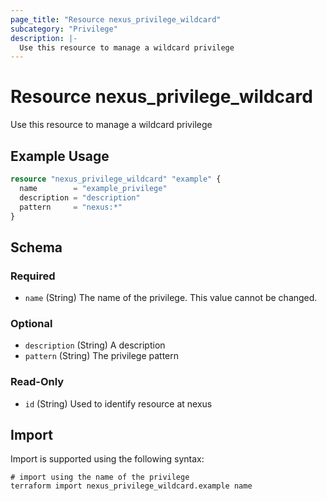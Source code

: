 ```yaml
---
page_title: "Resource nexus_privilege_wildcard"
subcategory: "Privilege"
description: |-
  Use this resource to manage a wildcard privilege
---
```

# Resource nexus_privilege_wildcard
Use this resource to manage a wildcard privilege
## Example Usage
```terraform
resource "nexus_privilege_wildcard" "example" {
  name        = "example_privilege"
  description = "description"
  pattern     = "nexus:*"
}
```
<!-- schema generated by tfplugindocs -->
## Schema

### Required

- `name` (String) The name of the privilege. This value cannot be changed.

### Optional

- `description` (String) A description
- `pattern` (String) The privilege pattern

### Read-Only

- `id` (String) Used to identify resource at nexus
## Import
Import is supported using the following syntax:
```shell
# import using the name of the privilege
terraform import nexus_privilege_wildcard.example name
```
